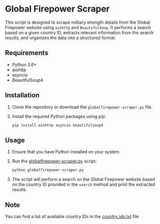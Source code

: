 # Global Firepower Scraper

This script is designed to scrape military strength details from the Global Firepower website using `aiohttp` and `BeautifulSoup`. It performs a search based on a given country ID, extracts relevant information from the search results, and organizes the data into a structured format.

## Requirements

- Python 3.6+
- aiohttp
- asyncio
- BeautifulSoup4

## Installation

1. Clone the repository or download the `globalfirepower-scraper.py` file.

2. Install the required Python packages using pip:

    ```bash
    pip install aiohttp asyncio beautifulsoup4
    ```

## Usage

1. Ensure that you have Python installed on your system.

2. Run the [globalfirepower-scraper.py](https://github.com/ininike/global-firepower-scraper/blob/main/globalfirepower-scraper.py) script:

    ```bash
    python globalfirepower-scraper.py
    ```

3. The script will perform a search on the Global Firepower website based on the country ID provided in the `search` method and print the extracted results.

## Note

You can find a list of available country IDs in the [country_ids.txt](https://github.com/ininike/global-firepower-scraper/blob/main/country-ids.txt) file
